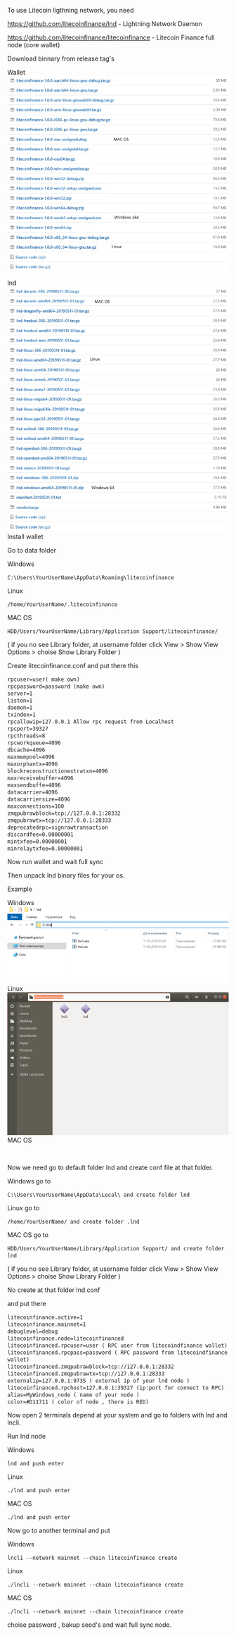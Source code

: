 To use Litecoin ligthning network, you need 

https://github.com/litecoinfinance/lnd - Lightning Network Daemon

https://github.com/litecoinfinance/litecoinfinance - Litecoin Finance full node (core wallet)


Download binnary from release tag's


Wallet <br>
<img src="Downloadswallet.png">


lnd <br>
<img src="Downloadslnd.png">
<br>
Install wallet

Go to data folder

Windows
```
C:\Users\YourUserName\AppData\Roaming\litecoinfinance
```
Linux
```
/home/YourUserName/.litecoinfinance
```
MAC OS 
```
HDD/Users/YourUserName/Library/Application Support/litecoinfinance/ 
```
( if you no see Library folder, at username folder click View > Show View Options > choise Show Library Folder )

Create litecoinfinance.conf and put there this

```
rpcuser=user( make own)
rpcpassword=password (make own)
server=1
listen=1
daemon=1
txindex=1
rpcallowip=127.0.0.1 Allow rpc request from Localhost
rpcport=39327
rpcthreads=8
rpcworkqueue=4096
dbcache=4096
maxmempool=4096
maxorphantx=4096
blockreconstructionextratxn=4096
maxreceivebuffer=4096
maxsendbuffe=4096
datacarrier=4096
datacarriersize=4096
maxconnections=100
zmqpubrawblock=tcp://127.0.0.1:28332
zmqpubrawtx=tcp://127.0.0.1:28333
deprecatedrpc=signrawtransaction
discardfee=0.00000001
mintxfee=0.00000001
minrelaytxfee=0.00000001
```
Now run wallet and wait full sync

Then unpack lnd binary files for your os.

Example

Windows
<br>
<img src="Unpackwindows.png">
<br>
Linux
<br>
<img src="Linuxunpack.png">
<br>
MAC OS
<br>

<br>

Now we need go to default folder lnd and create conf file at that folder.


Windows go to 
```
C:\Users\YourUserName\AppData\Local\ and create folder lnd
```
Linux go to
```
/home/YourUserName/ and create folder .lnd
```
MAC OS go to
```
HDD/Users/YourUserName/Library/Application Support/ and create folder lnd
```
( if you no see Library folder, at username folder click View > Show View Options > choise Show Library Folder )


No create at that folder lnd.conf

and put there 
```
litecoinfinance.active=1
litecoinfinance.mainnet=1
debuglevel=debug
litecoinfinance.node=litecoinfinanced
litecoinfinanced.rpcuser=user ( RPC user from litecoindfinance wallet)
litecoinfinanced.rpcpass=password ( RPC password from litecoindfinance wallet)
litecoinfinanced.zmqpubrawblock=tcp://127.0.0.1:28332
litecoinfinanced.zmqpubrawtx=tcp://127.0.0.1:28333
externalip=127.0.0.1:9735 ( external ip of your lnd node )
litecoinfinanced.rpchost=127.0.0.1:39327 (ip:port for connect to RPC)
alias=MyWindows_node ( name of your node )
color=#D11711 ( color of node , there is RED)
```

Now open 2 terminals depend at your system and go to folders with lnd and lncli.

Run lnd node

Windows
```
lnd and push enter
```
Linux
```
./lnd and push enter
```
MAC OS
```
./lnd and push enter
```
Now go to another terminal and put

Windows
```
lncli --network mainnet --chain litecoinfinance create
```
Linux
```
./lncli --network mainnet --chain litecoinfinance create
```
MAC OS
```
./lncli --network mainnet --chain litecoinfinance create
```
choise password , bakup seed's and wait full sync node.

